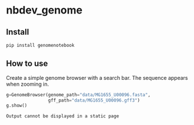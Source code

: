 nbdev_genome
================

<!-- WARNING: THIS FILE WAS AUTOGENERATED! DO NOT EDIT! -->

## Install

``` sh
pip install genomenotebook
```

## How to use

Create a simple genome browser with a search bar. The sequence appears
when zooming in.

``` python
g=GenomeBrowser(genome_path="data/MG1655_U00096.fasta",
                gff_path="data/MG1655_U00096.gff3")
g.show()
```

  <div id="32874c4b-99f2-4464-a479-020e07368d80" data-root-id="p49784" style="display: contents;"></div>

    Output cannot be displayed in a static page

